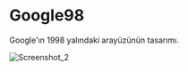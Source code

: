 # Google98
Google'ın 1998 yalındaki arayüzünün tasarımı.


![Screenshot_2](https://github.com/UygarYildiz/Google98/assets/134080560/e6279e13-4774-48b3-a031-44b2bff2c777)
